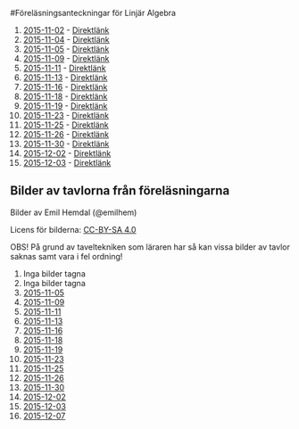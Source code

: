 #Föreläsningsanteckningar för Linjär Algebra

1. [2015-11-02](F1/f1.pdf) - [Direktlänk](https://github.com/erikdsjostrom/Kurser/raw/master/Linjär%20Algebra/F1/f1.pdf)
2. [2015-11-04](F2/f2.pdf) - [Direktlänk](https://github.com/erikdsjostrom/Kurser/raw/master/Linjär%20Algebra/F2/f2.pdf)
3. [2015-11-05](F3/f3.pdf) - [Direktlänk](https://github.com/erikdsjostrom/Kurser/raw/master/Linjär%20Algebra/F3/f3.pdf)
4. [2015-11-09](F4/f4.pdf) - [Direktlänk](https://github.com/erikdsjostrom/Kurser/raw/master/Linjär%20Algebra/F4/f4.pdf)
5. [2015-11-11](F5/f5.pdf) - [Direktlänk](https://github.com/erikdsjostrom/Kurser/raw/master/Linjär%20Algebra/F5/f5.pdf)
6. [2015-11-13](F6/f6.pdf) - [Direktlänk](https://github.com/erikdsjostrom/Kurser/raw/master/Linjär%20Algebra/F6/f6.pdf)
7. [2015-11-16](F7/f7.pdf) - [Direktlänk](https://github.com/erikdsjostrom/Kurser/raw/master/Linjär%20Algebra/F7/f7.pdf)
8. [2015-11-18](F8/f8.pdf) - [Direktlänk](https://github.com/erikdsjostrom/Kurser/raw/master/Linjär%20Algebra/F8/f8.pdf)
9. [2015-11-19](F9/f9.pdf) - [Direktlänk](https://github.com/erikdsjostrom/Kurser/raw/master/Linjär%20Algebra/F9/f9.pdf)
10. [2015-11-23](F10/f10.pdf) - [Direktlänk](https://github.com/erikdsjostrom/Kurser/raw/master/Linjär%20Algebra/F10/f10.pdf)
11. [2015-11-25](F11/f11.pdf) - [Direktlänk](https://github.com/erikdsjostrom/Kurser/raw/master/Linjär%20Algebra/F11/f11.pdf)
12. [2015-11-26](F12/f12.pdf) - [Direktlänk](https://github.com/erikdsjostrom/Kurser/raw/master/Linjär%20Algebra/F12/f12.pdf)
13. [2015-11-30](F13/f13.pdf) - [Direktlänk](https://github.com/erikdsjostrom/Kurser/raw/master/Linjär%20Algebra/F13/f13.pdf)
14. [2015-12-02](F14/f14.pdf) - [Direktlänk](https://github.com/erikdsjostrom/Kurser/raw/master/Linjär%20Algebra/F14/f14.pdf)
15. [2015-12-03](F15/f15.pdf) - [Direktlänk](https://github.com/erikdsjostrom/Kurser/raw/master/Linjär%20Algebra/F15/f15.pdf)

## Bilder av tavlorna från föreläsningarna
Bilder av Emil Hemdal (@emilhem)

Licens för bilderna: [CC-BY-SA 4.0](https://creativecommons.org/licenses/by-sa/4.0/)

OBS! På grund av taveltekniken som läraren har så kan vissa bilder av tavlor saknas samt vara i fel ordning!

1. Inga bilder tagna
2. Inga bilder tagna
3. [2015-11-05](F3/foton-på-tavlor/)
4. [2015-11-09](F4/foton-på-tavlor/)
5. [2015-11-11](F5/foton-på-tavlor/)
6. [2015-11-13](F6/foton-på-tavlor/)
7. [2015-11-16](F7/foton-på-tavlor/)
8. [2015-11-18](F8/foton-på-tavlor/)
9. [2015-11-19](F9/foton-på-tavlor/)
10. [2015-11-23](F10/foton-på-tavlor/)
11. [2015-11-25](F11/foton-på-tavlor/)
12. [2015-11-26](F12/foton-på-tavlor/)
13. [2015-11-30](F13/foton-på-tavlor/)
14. [2015-12-02](F14/foton-på-tavlor/)
15. [2015-12-03](F15/foton-på-tavlor/)
15. [2015-12-07](F16/foton-på-tavlor/)
